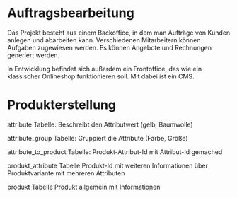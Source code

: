 # Auftragsbearbeitung

Das Projekt besteht aus einem Backoffice, in dem man Aufträge von Kunden anlegen und abarbeiten kann. Verschiedenen Mitarbeitern können Aufgaben zugewiesen werden. Es können Angebote und Rechnungen generiert werden.

In Entwicklung befindet sich außerdem ein Frontoffice, das wie ein klassischer Onlineshop funktionieren soll. Mit dabei ist ein CMS.

# Produkterstellung

attribute Tabelle:
    Beschreibt den Attributwert (gelb, Baumwolle)

attribute_group Tabelle:
    Gruppiert die Attribute (Farbe, Größe)

attribute_to_product Tabelle:
    Produkt-Attribut-Id mit Attribut-Id gemached

produkt_attribute Tabelle
    Produkt-Id mit weiteren Informationen über Produktvariante mit mehreren Attributen

produkt Tabelle
    Produkt allgemein mit Informationen
